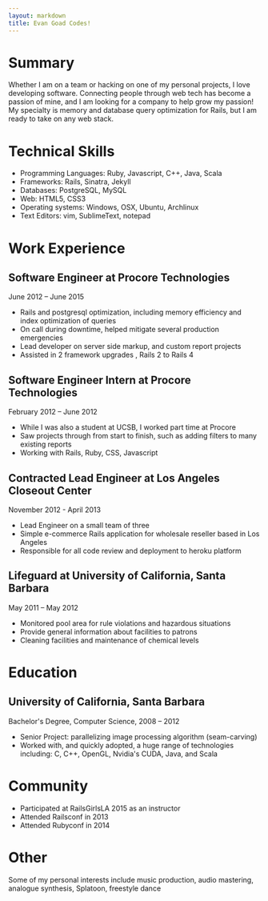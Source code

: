 ```yaml
---
layout: markdown
title: Evan Goad Codes!
---
```


# Summary 

Whether I am on a team or hacking on one of my personal projects, I love developing software. Connecting people through web tech has become a passion of mine, and I am looking for a company to help grow my passion! My specialty is memory and database query optimization for Rails, but I am ready to take on any web stack.

# Technical Skills 

- Programming Languages: Ruby, Javascript, C++, Java, Scala
- Frameworks: Rails, Sinatra, Jekyll
- Databases: PostgreSQL, MySQL
- Web: HTML5, CSS3
- Operating systems: Windows, OSX, Ubuntu, Archlinux
- Text Editors: vim, SublimeText, notepad

# Work Experience

## Software Engineer at Procore Technologies

June 2012 – June 2015

- Rails and postgresql optimization, including memory efficiency and index optimization of queries
- On call during downtime, helped mitigate several production emergencies
- Lead developer on server side markup, and custom report projects
- Assisted in 2 framework upgrades , Rails 2 to Rails 4

## Software Engineer Intern at Procore Technologies

February 2012 – June 2012

- While I was also a student at UCSB, I worked part time at Procore
- Saw projects through from start to finish, such as adding filters to many existing reports
- Working with Rails, Ruby, CSS, Javascript

## Contracted Lead Engineer at Los Angeles Closeout Center

November 2012 - April 2013

- Lead Engineer on a small team of three
- Simple e-commerce Rails application for wholesale reseller based in Los Angeles
- Responsible for all code review and deployment to heroku platform

## Lifeguard at University of California, Santa Barbara

May 2011 – May 2012

- Monitored pool area for rule violations and hazardous situations
- Provide general information about facilities to patrons 
- Cleaning facilities and maintenance of chemical levels

# Education

## University of California, Santa Barbara

Bachelor's Degree, Computer Science, 2008 – 2012

- Senior Project: parallelizing image processing algorithm (seam-carving)
- Worked with, and quickly adopted, a huge range of technologies including: C, C++, OpenGL, Nvidia's CUDA, Java, and Scala

# Community

- Participated at RailsGirlsLA 2015 as an instructor
- Attended Railsconf in 2013
- Attended Rubyconf in 2014

# Other

Some of my personal interests include music production, audio mastering, analogue synthesis, Splatoon, freestyle dance
